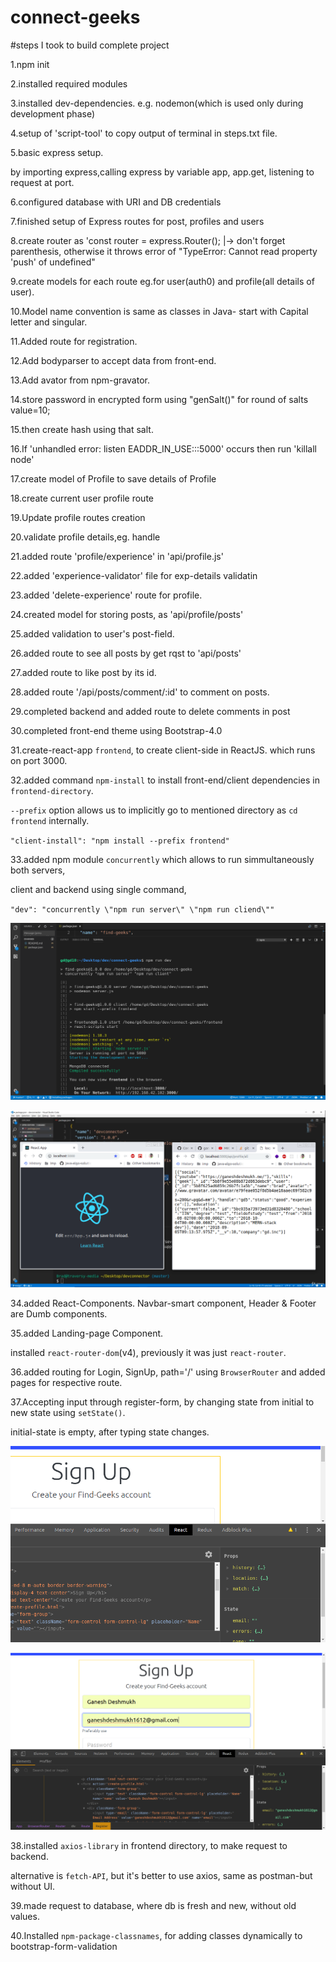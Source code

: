 # connect-geeks

#steps I took to build complete project

1.npm init

2.installed required modules

3.installed dev-dependencies. e.g. nodemon(which is used only during development phase)

4.setup of 'script-tool' to copy output of terminal in steps.txt file.

5.basic express setup.

by importing express,calling express by variable app, app.get, listening to request at port.

6.configured database with URI and DB credentials

7.finished setup of Express routes for post, profiles and users

8.create router as 'const router = express.Router();
|-> don't forget parenthesis, otherwise it throws error of "TypeError: Cannot read property 'push' of undefined"

9.create models for each route eg.for user(auth0) and profile(all details of user).

10.Model name convention is same as classes in Java- start with Capital letter and singular.

11.Added route for registration.

12.Add bodyparser to accept data from front-end.

13.Add avator from npm-gravator.

14.store password in encrypted form using "genSalt()" for round of salts value=10;

15.then create hash using that salt.

16.If 'unhandled error: listen EADDR_IN_USE:::5000' occurs then run 'killall node'

17.create model of Profile to save details of Profile

18.create current user profile route

19.Update profile routes creation

20.validate profile details,eg. handle

21.added route 'profile/experience' in 'api/profile.js'

22.added 'experience-validator' file for exp-details validatin

23.added 'delete-experience' route for profile.

24.created model for storing posts, as 'api/profile/posts'

25.added validation to user's post-field.

26.added route to see all posts by get rqst to 'api/posts'

27.added route to like post by its id.

28.added route '/api/posts/comment/:id' to comment on posts.

29.completed backend and added route to delete comments in post

30.completed front-end theme using Bootstrap-4.0

31.create-react-app `frontend`, to create client-side in ReactJS.
which runs on port 3000.

32.added command `npm-install` to install front-end/client dependencies in `frontend-directory`.

`--prefix` option allows us to implicitly go to mentioned directory as `cd frontend` internally.

`"client-install": "npm install --prefix frontend"`

33.added npm module `concurrently` which allows to run simmultaneously both servers,

client and backend using single command,

`"dev": "concurrently \"npm run server\" \"npm run cliend\""`

![Screenshot](./outputs/rundevserver.png)

![Screenshot](./outputs/twoservers.png)

34.added React-Components. Navbar-smart component, Header & Footer are Dumb components.

35.added Landing-page Component.

installed `react-router-dom`(v4), previously it was just `react-router`.

36.added routing for Login, SignUp, path='/' using `BrowserRouter` and added pages for respective route.

37.Accepting input through register-form, by changing state from initial to new state using `setState()`.

initial-state is empty, after typing state changes.

![initial-state](./outputs/initial-state.png)

![set-state](./outputs/set-state.png)

38.installed `axios-library` in frontend directory, to make request to backend.

alternative is `fetch-API`, but it's better to use axios, same as postman-but without UI.

39.made request to database, where db is fresh and new, without old values.

40.Installed `npm-package-classnames`, for adding classes dynamically to bootstrap-form-validation
